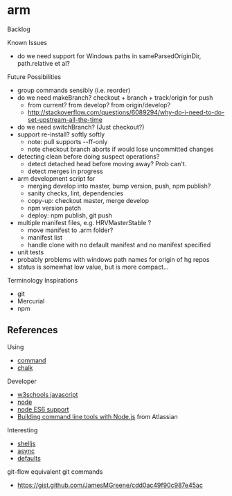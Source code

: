 # arm

Backlog

Known Issues
* do we need support for Windows paths in sameParsedOriginDir, path.relative et al?

Future Possibilities
* group commands sensibly (i.e. reorder)
* do we need makeBranch? checkout + branch + track/origin for push
  * from current? from develop? from origin/develop?
  * http://stackoverflow.com/questions/6089294/why-do-i-need-to-do-set-upstream-all-the-time
* do we need switchBranch? (Just checkout?)
* support re-install? softly softly
  * note: pull supports --ff-only
  * note checkout branch aborts if would lose uncommitted changes
* detecting clean before doing suspect operations?
  * detect detached head before moving away? Prob can't.
  * detect merges in progress
* arm development script for
  * merging develop into master, bump version, push, npm publish?
  * sanity checks, lint, dependencies
  * copy-up: checkout master, merge develop
  * npm version patch
  * deploy: npm publish, git push
* multiple manifest files, e.g. HRVMasterStable ?
  * move manifest to .arm folder?
  * manifest list
  * handle clone with no default manifest and no manifest specified
* unit tests
* probably problems with windows path names for origin of hg repos
* status is somewhat low value, but is more compact...

Terminology Inspirations
* git
* Mercurial
* npm

## References

Using
* [command](https://www.npmjs.com/package/commander)
* [chalk](https://github.com/sindresorhus/chalk)

Developer
* [w3schools javascript](http://www.w3schools.com/js/default.asp)
* [node](https://nodejs.org/docs/latest/api/index.html)
* [node ES6 support](http://node.green)
* [Building command line tools with Node.js](https://developer.atlassian.com/blog/2015/11/scripting-with-node/) from Atlassian

Interesting
* [shelljs](http://documentup.com/arturadib/shelljs#command-reference)
* [async](http://caolan.github.io/async/)
* [defaults](https://www.npmjs.com/package/defaults)

git-flow equivalent git commands
* https://gist.github.com/JamesMGreene/cdd0ac49f90c987e45ac
